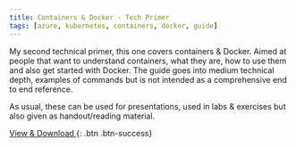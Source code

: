 ```yaml
---
title: Containers & Docker - Tech Primer
tags: [azure, kubernetes, containers, docker, guide]
---
```


My second technical primer, this one covers containers & Docker. Aimed at people that want to understand containers, what they are, how to use them and also get started with Docker. The guide goes into medium technical depth, examples of commands but is not intended as a comprehensive end to end reference.  

As usual, these can be used for presentations, used in labs & exercises but also given as handout/reading material.

[View & Download <i class="fas fa-external-link"></i>](https://1drv.ms/p/s!AhEX99ErZbKGg3x_WG35WsAQjNJS){: .btn .btn-success}



